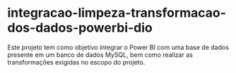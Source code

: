 # integracao-limpeza-transformacao-dos-dados-powerbi-dio
Este projeto tem como objetivo integrar o Power BI com uma base de dados presente em um banco de dados MySQL, bem como realizar as transformações exigidas no escopo do projeto.
